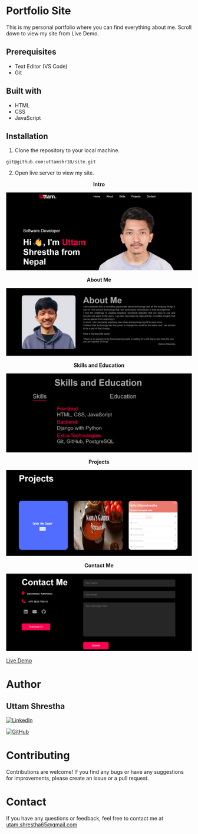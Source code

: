 # Portfolio Site
This is my personal portfolio where you can find everything about me. Scroll down to view my site from Live Demo.
## Prerequisites
- Text Editor (VS Code)
- Git

## Built with
- HTML
- CSS
- JavaScript
## Installation

1. Clone the repository to your local machine.
```
git@github.com:uttamshr10/site.git
```
2. Open live server to view my site.

<p align="center"><b>Intro</b></p>

![Header section](/images/header.png)

<p align="center"><b>About Me</b></p>

![About Me](/images/about-me.png)

<p align="center"><b>Skills and Education</b></p>

![Skills and Education](/images/skills.png)

<p align="center"><b>Projects</b></p>

![Projects](/images/project.png)

<p align="center"><b>Contact Me</b></p>

![Contact Me](/images/contact-me.png)

[Live Demo](https://www.uttam-shrestha.com.np/)

# Author
## Uttam Shrestha
[![LinkedIn](https://img.shields.io/badge/-LinkedIn-blue?style=flat-square&logo=linkedin&logoColor=white)](https://www.linkedin.com/in/uttam-shrestha-b96032224/)
 
[![GitHub](https://img.shields.io/badge/GitHub-%23121011.svg?style=for-the-badge&logo=github&logoColor=white)](https://github.com/uttamshr10)



# Contributing

Contributions are welcome! If you find any bugs or have any suggestions for improvements, please create an issue or a pull request.

# Contact

If you have any questions or feedback, feel free to contact me at utam.shrestha65@gmail.com
